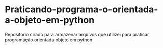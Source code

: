 # Praticando-programa-o-orientada-a-objeto-em-python
Repositorio criado para armazenar arquivos que utilizei para praticar programação orientada objeto em python
